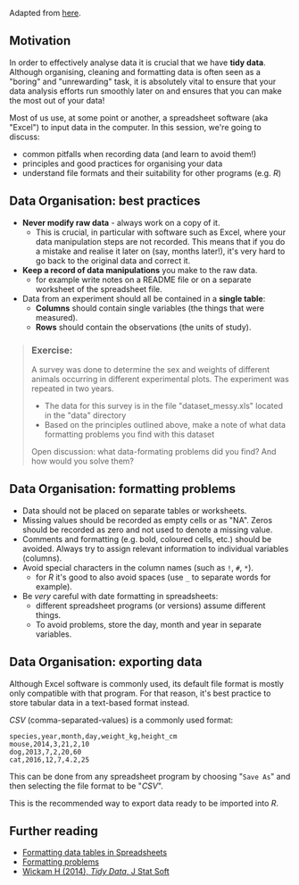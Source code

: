 Adapted from [here](http://www.datacarpentry.org/spreadsheet-ecology-lesson/).

## Motivation

In order to effectively analyse data it is crucial that we have **tidy data**. 
Although organising, cleaning and formatting data is often seen as a "boring" and 
"unrewarding" task, it is absolutely vital to ensure that your data analysis 
efforts run smoothly later on and ensures that you can make the most out of your data!

Most of us use, at some point or another, a spreadsheet software (aka "Excel") 
to input data in the computer. In this session, we're going to discuss:

- common pitfalls when recording data (and learn to avoid them!)
- principles and good practices for organising your data
- understand file formats and their suitability for other programs (e.g. _R_)


## Data Organisation: best practices

- **Never modify raw data** - always work on a copy of it. 
    - This is crucial, in particular with software such as Excel, where your data 
    manipulation steps are not recorded. This means that if you do a mistake and 
    realise it later on (say, months later!), it's very hard to go back to the 
    original data and correct it.
- **Keep a record of data manipulations** you make to the raw data.
    - for example write notes on a README file or on a separate worksheet of 
    the spreadsheet file.
- Data from an experiment should all be contained in a **single table**:
    - **Columns** should contain single variables (the things that were measured).
    - **Rows** should contain the observations (the units of study).


>### Exercise:
>
> A survey was done to determine the sex and weights of different animals 
occurring in different experimental plots. The experiment was repeated in two years.
>
> - The data for this survey is in the file "dataset_messy.xls" located in the 
"data" directory
> - Based on the principles outlined above, make a note of what data formatting 
problems you find with this dataset
>
> Open discussion: what data-formating problems did you find? And how would you 
solve them?


## Data Organisation: formatting problems

- Data should not be placed on separate tables or worksheets.
- Missing values should be recorded as empty cells or as "NA". Zeros should 
be recorded as zero and not used to denote a missing value. 
- Comments and formatting (e.g. bold, coloured cells, etc.) should be avoided. 
Always try to assign relevant information to individual variables (columns).
- Avoid special characters  in the column names (such as `!`, `#`, `*`).
    - for _R_ it's good to also avoid spaces (use `_` to separate words for example).
- Be *very* careful with date formatting in spreadsheets:
    - different spreadsheet programs (or versions) assume different things.
    - To avoid problems, store the day, month and year in separate variables. 


## Data Organisation: exporting data

Although Excel software is commonly used, its default file format is mostly only 
compatible with that program. For that reason, it's best practice to store 
tabular data in a text-based format instead. 

_CSV_ (comma-separated-values) is a commonly used format:

```
species,year,month,day,weight_kg,height_cm
mouse,2014,3,21,2,10
dog,2013,7,2,20,60
cat,2016,12,7,4.2,25
```

This can be done from any spreadsheet program by choosing "`Save As`" and then 
selecting the file format to be "_CSV_".

This is the recommended way to export data ready to be imported into _R_.


## Further reading

- [Formatting data tables in Spreadsheets](http://www.datacarpentry.org/spreadsheet-ecology-lesson/01-format-data/) 
- [Formatting problems](http://www.datacarpentry.org/spreadsheet-ecology-lesson/02-common-mistakes/)
- [Wickam H (2014), _Tidy Data_, J Stat Soft](https://www.jstatsoft.org/article/view/v059i10/v59i10.pdf)
